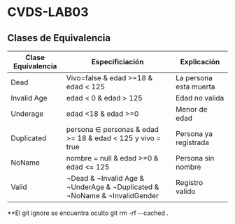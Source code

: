 # CVDS-LAB03



## Clases de Equivalencia

| Clase Equivalencia | Especificiación                                                           | Explicación             |
|--------------------|---------------------------------------------------------------------------|-------------------------|
| Dead               | Vivo=false & edad >=18 & edad < 125                                        | La persona esta muerta  |
| Invalid Age        | edad < 0 & edad > 125                                                     | Edad no valida          |
| Underage           | edad <18 & edad >=0                                                       | Menor de edad           |
| Duplicated         | persona ∈ personas & edad >= 18 & edad < 125 y vivo = true                | Persona ya registrada   |
| NoName             | nombre = null & edad >=0 & edad <= 125                                    | Persona sin nombre      |
| Valid              | ¬Dead & ¬Invalid Age & ¬UnderAge & ¬Duplicated & ¬NoName & ¬InvalidGender | Registro valido         |


**El git ignore se encuentra oculto
git rm -rf --cached .



